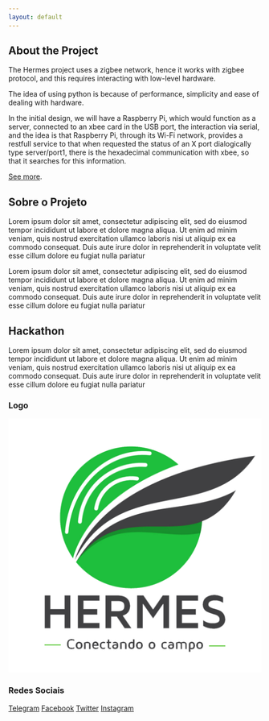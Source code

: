 ```yaml
---
layout: default
---
```

## [](#header-1)About the Project

The Hermes project uses a zigbee network, hence it works with zigbee protocol, and this requires interacting with low-level hardware.

The idea of using python is because of performance, simplicity and ease of dealing with hardware.

In the initial design, we will have a Raspberry Pi, which would function as a server, connected to an xbee card in the USB port, the interaction via serial, and the idea is that Raspberry Pi, through its Wi-Fi network, provides a restfull service to that when requested the status of an X port dialogically type server/port1, there is the hexadecimal communication with xbee, so that it searches for this information.

[See more](https://github.com/somosprte/Hermes).

## [](#header-2)Sobre o Projeto

Lorem ipsum dolor sit amet, consectetur adipiscing elit, sed do eiusmod tempor incididunt ut labore et dolore magna aliqua. Ut enim ad minim veniam, quis nostrud exercitation ullamco laboris nisi ut aliquip ex ea commodo consequat. Duis aute irure dolor in reprehenderit in voluptate velit esse cillum dolore eu fugiat nulla pariatur

Lorem ipsum dolor sit amet, consectetur adipiscing elit, sed do eiusmod tempor incididunt ut labore et dolore magna aliqua. Ut enim ad minim veniam, quis nostrud exercitation ullamco laboris nisi ut aliquip ex ea commodo consequat. Duis aute irure dolor in reprehenderit in voluptate velit esse cillum dolore eu fugiat nulla pariatur

## [](#header-3)Hackathon

Lorem ipsum dolor sit amet, consectetur adipiscing elit, sed do eiusmod tempor incididunt ut labore et dolore magna aliqua. Ut enim ad minim veniam, quis nostrud exercitation ullamco laboris nisi ut aliquip ex ea commodo consequat. Duis aute irure dolor in reprehenderit in voluptate velit esse cillum dolore eu fugiat nulla pariatur


### Logo

![](assets/img/logo-hermes-final.png)

### Redes Sociais

[Telegram](https://github.com/somosprte/Hermes)
[Facebook](https://github.com/somosprte/Hermes)
[Twitter](https://github.com/somosprte/Hermes)
[Instagram](https://github.com/somosprte/Hermes)

